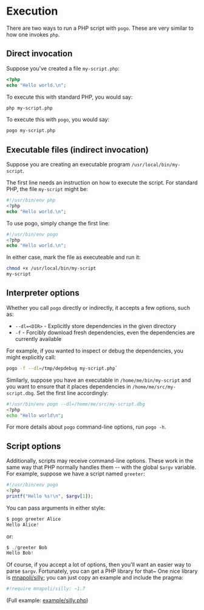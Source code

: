 # Execution

There are two ways to run a PHP script with `pogo`. These are very similar to how one invokes `php`.

## Direct invocation

Suppose you've created a file `my-script.php`:

```php
<?php
echo "Hello world.\n";
```

To execute this with standard PHP, you would say:

```bash
php my-script.php
```

To execute this with `pogo`, you would say:

```bash
pogo my-script.php
```

## Executable files (indirect invocation)

Suppose you are creating an executable program `/usr/local/bin/my-script`.

The first line needs an instruction on how to execute the script.  For
standard PHP, the file `my-script` might be:

```php
#!/usr/bin/env php
<?php
echo "Hello world.\n";
```

To use pogo, simply change the first line:

```php
#!/usr/bin/env pogo
<?php
echo "Hello world.\n";
```

In either case, mark the file as executeable and run it:

```bash
chmod +x /usr/local/bin/my-script
my-script
```

## Interpreter options

Whether you call `pogo` directly or indirectly, it accepts a few options, such as:

* `--dl=<DIR>` - Explicitly store dependencies in the given directory
* `-f` - Forcibly download fresh dependencies, even the dependencies are currently available

For example, if you wanted to inspect or debug the dependencies, you might explicitly call:

```bash
pogo -f --dl=/tmp/depdebug my-script.php`
```

Similarly, suppose you have an executable in `/home/me/bin/my-script` and you want
to ensure that it places dependencies in `/home/me/src/my-script.dbg`. Set the
first line accordingly:

```bash
#!/usr/bin/env pogo --dl=/home/me/src/my-script.dbg
<?php
echo "Hello world\n";
```

For more details about `pogo` command-line options, run `pogo -h`.

## Script options

Additionally, scripts may receive command-line options. These work in the
same way that PHP normally handles them -- with the global `$argv` variable.
For example, suppose we have a script named `greeter`:

```php
#!/usr/bin/env pogo
<?php
printf("Hello %s!\n", $argv[1]);
```

You can pass arguments in either style:

```php
$ pogo greeter Alice
Hello Alice!
```

or:

```php
$ ./greeter Bob
Hello Bob!
```

Of course, if you accept a lot of options, then you'll want an easier way to parse `$argv`.  Fortunately, you can get a PHP
library for that~  One nice library is [mnapoli/silly](https://github.com/mnapoli/silly); you can just copy an example and
include the pragma:

```php
#!require mnapoli/silly: ~1.7
```

(Full example: [example/silly.php](//github.com/totten/pogo/blob/master/example/silly.php))
